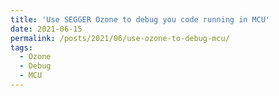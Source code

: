 ```yaml
---
title: 'Use SEGGER Ozone to debug you code running in MCU'
date: 2021-06-15
permalink: /posts/2021/06/use-ozone-to-debug-mcu/
tags:
  - Ozone
  - Debug
  - MCU
---
```



